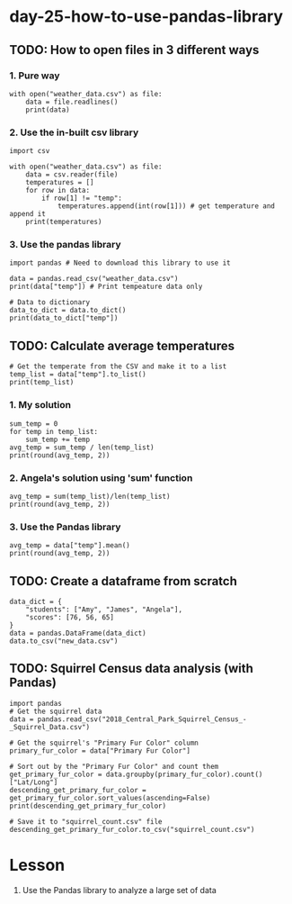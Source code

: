 # day-25-how-to-use-pandas-library

## TODO: How to open files in 3 different ways
### 1. Pure way
```
with open("weather_data.csv") as file:
    data = file.readlines()
    print(data)
```
### 2. Use the in-built csv library
```
import csv

with open("weather_data.csv") as file:
    data = csv.reader(file)
    temperatures = []
    for row in data:
        if row[1] != "temp":
            temperatures.append(int(row[1])) # get temperature and append it
    print(temperatures)
``` 
### 3. Use the pandas library
```
import pandas # Need to download this library to use it

data = pandas.read_csv("weather_data.csv")
print(data["temp"]) # Print tempeature data only

# Data to dictionary
data_to_dict = data.to_dict()
print(data_to_dict["temp"])
```

## TODO: Calculate average temperatures
```
# Get the temperate from the CSV and make it to a list
temp_list = data["temp"].to_list()
print(temp_list)
```

### 1. My solution
```
sum_temp = 0
for temp in temp_list:
    sum_temp += temp
avg_temp = sum_temp / len(temp_list)
print(round(avg_temp, 2))
```
### 2. Angela's solution using 'sum' function
```
avg_temp = sum(temp_list)/len(temp_list)
print(round(avg_temp, 2))
```
### 3. Use the Pandas library
```
avg_temp = data["temp"].mean()
print(round(avg_temp, 2))
```

## TODO: Create a dataframe from scratch
```
data_dict = {
    "students": ["Amy", "James", "Angela"],
    "scores": [76, 56, 65]
}
data = pandas.DataFrame(data_dict)
data.to_csv("new_data.csv")
```

## TODO: Squirrel Census data analysis (with Pandas)
```
import pandas
# Get the squirrel data
data = pandas.read_csv("2018_Central_Park_Squirrel_Census_-_Squirrel_Data.csv")

# Get the squirrel's "Primary Fur Color" column
primary_fur_color = data["Primary Fur Color"]

# Sort out by the "Primary Fur Color" and count them
get_primary_fur_color = data.groupby(primary_fur_color).count()["Lat/Long"]
descending_get_primary_fur_color = get_primary_fur_color.sort_values(ascending=False)
print(descending_get_primary_fur_color)

# Save it to "squirrel_count.csv" file
descending_get_primary_fur_color.to_csv("squirrel_count.csv")
```

# Lesson
1. Use the Pandas library to analyze a large set of data
